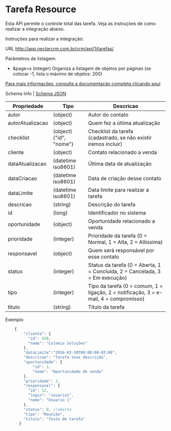 # Tarefa Resource

Esta API permite o controle total das tarefa. Veja as instruções de como realizar a integração abaixo.

Instruções para realizar a integração:

URL
http://app.nectarcrm.com.br/crm/api/1/tarefas/

Parâmetros de listagem:
* &page=x (integer) Organiza a listagem de objetos por páginas (se colocar -1, lista o máximo de objetos: 200)

[Para mais informações, consulte a documentação completa clicando aqui](http://docs.nectarcrm.apiary.io)

Schema Info | [Schema JSON](schema.json)

Propriedade | Tipo | Descricao
------------ | ------------- | -------------
autor | (object) | Autor do contato
autorAtualizacao | (object) | Quem fez a última atualização
checklist | (object){"id", "nome"} | Checklist da tarefa (cadastrado, se não existir iremos incluir)
cliente | (object) | Contato relacionado a venda
dataAtualizacao | (datetime iso8601) | Última data de atualização
dataCriacao | (datetime iso8601) | Data de criação desse contato
dataLimite | (datetime iso8601) | Data limite para realizar a tarefa
descricao | (string) | Descrição do tarefa
id | (long) | Identificador no sistema
oportunidade | (object) | Oportunidade relacionado a venda
prioridade | (integer) | Prioridade da tarefa (0 = Normal, 1 = Alta, 2 = Altíssima)
responsavel | (object) | Quem será responsável por esse contato
status | (integer) | Status da tarefa (0 = Aberta, 1 = Concluída, 2 = Cancelada, 3 = Em execução)
tipo | (integer) | Tipo da tarefa (0 = comum, 1 = ligação, 2 = notificação, 3 = e-mail, 4 = compromisso)
titulo | (string) | Titulo da tarefa

Exemplo
```js
    {
        "cliente": {
          "id": 430,
          "nome": "Colmeia Soluções"
        },
	    "dataLimite":"2016-03-30T00:00:00-03:00",
        "descricao": "Tarefa tese descrição",
		"oportunidade": {
			"id": 1,
			"nome": "Oportunidade de venda"
		},
        "prioridade": 2,
        "responsavel": {
          "id": 12,
          "login": "usuario1",
          "nome": "Usuario 1"
        },
        "status": 0, //aberta
        "tipo": "Reunião",
        "titulo": "Teste de tarefa"
      }
```